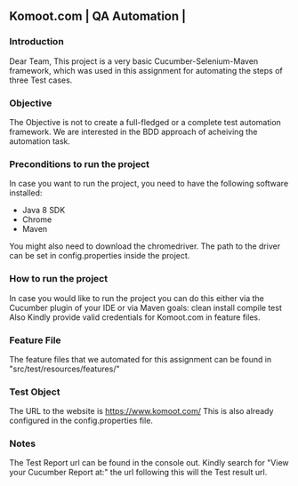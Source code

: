## Komoot.com | QA Automation |

### Introduction
Dear Team,
This project is a very basic Cucumber-Selenium-Maven framework, which was used in this assignment for automating the steps of three Test cases.

### Objective
The Objective is not to create a full-fledged or a complete test automation framework. We are interested in the BDD approach of acheiving the automation task.

### Preconditions to run the project

In case you want to run the project, you need to have the following software installed:

 - Java 8 SDK
 - Chrome
 - Maven
 
You might also need to download the chromedriver. The path to the driver can be set in config.properties inside the project.

### How to run the project

In case you would like to run the project you can do this either via the Cucumber plugin of your IDE or via Maven goals: clean install compile test
Also Kindly provide valid credentials for Komoot.com in feature files.

### Feature File

The feature files that we automated for this assignment can be found in "src/test/resources/features/"

### Test Object
The URL to the website is https://www.komoot.com/ This is also already configured in the config.properties file.

### Notes
The Test Report url can be found in the console out. Kindly search for "View your Cucumber Report at:" the url following this will the Test result url.